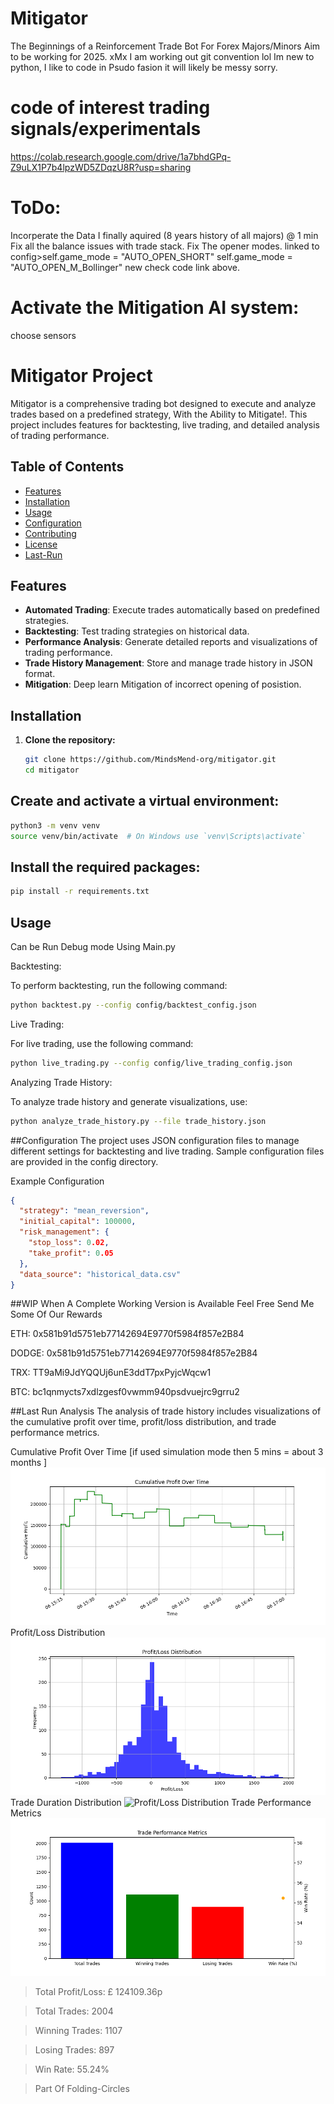 # Mitigator
The Beginnings of a Reinforcement Trade Bot For Forex Majors/Minors Aim to be working for 2025. xMx
I am working out git convention lol
Im new to python, I like to code in Psudo fasion it will likely be messy sorry.

# code of interest trading signals/experimentals
https://colab.research.google.com/drive/1a7bhdGPq-Z9uLX1P7b4lpzWD5ZDqzU8R?usp=sharing

# ToDo:
Incorperate the Data I finally aquired (8 years history of all majors) @ 1 min
Fix all the balance issues with trade stack.
Fix The opener modes. linked to config>self.game_mode = "AUTO_OPEN_SHORT"  self.game_mode = "AUTO_OPEN_M_Bollinger" new  check code link above.

# Activate the Mitigation AI system:
choose sensors


# Mitigator Project

Mitigator is a comprehensive trading bot designed to execute and analyze trades based on a predefined strategy, With the Ability to Mitigate!. This project includes features for backtesting, live trading, and detailed analysis of trading performance.

## Table of Contents

- [Features](#features)
- [Installation](#installation)
- [Usage](#usage)
- [Configuration](#configuration)
- [Contributing](#contributing)
- [License](#license)
- [Last-Run](#lastrun)

## Features

- **Automated Trading**: Execute trades automatically based on predefined strategies.
- **Backtesting**: Test trading strategies on historical data.
- **Performance Analysis**: Generate detailed reports and visualizations of trading performance.
- **Trade History Management**: Store and manage trade history in JSON format.
- **Mitigation**: Deep learn Mitigation of incorrect opening of posistion.

## Installation

1. **Clone the repository:**

   ```bash
   git clone https://github.com/MindsMend-org/mitigator.git
   cd mitigator


## Create and activate a virtual environment:
```bash
python3 -m venv venv
source venv/bin/activate  # On Windows use `venv\Scripts\activate`
```
## Install the required packages:
```bash
pip install -r requirements.txt
```

## Usage
Can be Run Debug mode Using Main.py

Backtesting:

To perform backtesting, run the following command:
```bash
python backtest.py --config config/backtest_config.json
```

Live Trading:

For live trading, use the following command:
```bash
python live_trading.py --config config/live_trading_config.json
```

Analyzing Trade History:

To analyze trade history and generate visualizations, use:
```bash
python analyze_trade_history.py --file trade_history.json
```


##Configuration
The project uses JSON configuration files to manage different settings for backtesting and live trading. Sample configuration files are provided in the config directory.

Example Configuration
```json
{
  "strategy": "mean_reversion",
  "initial_capital": 100000,
  "risk_management": {
    "stop_loss": 0.02,
    "take_profit": 0.05
  },
  "data_source": "historical_data.csv"
}
```

##WIP When A Complete Working Version is Available Feel Free Send Me Some Of Our Rewards

ETH:
0x581b91d5751eb77142694E9770f5984f857e2B84


DODGE:
0x581b91d5751eb77142694E9770f5984f857e2B84



TRX:
TT9aMi9JdYQQUj6unE3ddT7pxPyjcWqcw1



BTC:
bc1qnmycts7xdlzgesf0vwmm940psdvuejrc9grru2


##Last Run
Analysis
The analysis of trade history includes visualizations of the cumulative profit over time, profit/loss distribution, and trade performance metrics.

Cumulative Profit Over Time [if used simulation mode then 5 mins = about 3 months ]
<picture>
  <source media="(prefers-color-scheme: dark)" srcset="https://github.com/MindsMend-org/Mitigator/blob/main/analysis/cumulative_profit_over_time.png?raw=true">
  <source media="(prefers-color-scheme: light)" srcset="https://github.com/MindsMend-org/Mitigator/blob/main/analysis/cumulative_profit_over_time.png?raw=true">
  <img alt="Cumulative Profit Over Time" src="https://github.com/MindsMend-org/Mitigator/blob/main/analysis/cumulative_profit_over_time.png?raw=true">
</picture>
Profit/Loss Distribution
<picture>
  <source media="(prefers-color-scheme: dark)" srcset="https://github.com/MindsMend-org/Mitigator/blob/main/analysis/profit_loss_distribution.png?raw=true">
  <source media="(prefers-color-scheme: light)" srcset="https://github.com/MindsMend-org/Mitigator/blob/main/analysis/profit_loss_distribution.png?raw=true">
  <img alt="Profit/Loss Distribution" src="https://github.com/MindsMend-org/Mitigator/blob/main/analysis/profit_loss_distribution.png?raw=true">
</picture>
Trade Duration Distribution
<picture>
  <source media="(prefers-color-scheme: dark)" srcset="https://github.com/MindsMend-org/Mitigator/blob/main/analysis/trade_duration_distribution.png?raw=true">
  <source media="(prefers-color-scheme: light)" srcset="https://github.com/MindsMend-org/Mitigator/blob/main/analysis/trade_duration_distribution.png?raw=true">
  <img alt="Profit/Loss Distribution" src="https://github.com/MindsMend-org/Mitigator/blob/main/analysis/trade_duration_distribution.pngg?raw=true">
</picture>
Trade Performance Metrics
<picture>
  <source media="(prefers-color-scheme: dark)" srcset="https://github.com/MindsMend-org/Mitigator/blob/main/analysis/Trade_performance_metrics.png?raw=true">
  <source media="(prefers-color-scheme: light)" srcset="https://github.com/MindsMend-org/Mitigator/blob/main/analysis/Trade_performance_metrics.png?raw=true">
  <img alt="Trade Performance Metrics" src="https://github.com/MindsMend-org/Mitigator/blob/main/analysis/Trade_performance_metrics.png?raw=true">
</picture>

> Total Profit/Loss: £ 124109.36p

> Total Trades: 2004

> Winning Trades: 1107
 
> Losing Trades: 897
 
> Win Rate: 55.24%


> Part Of Folding-Circles
